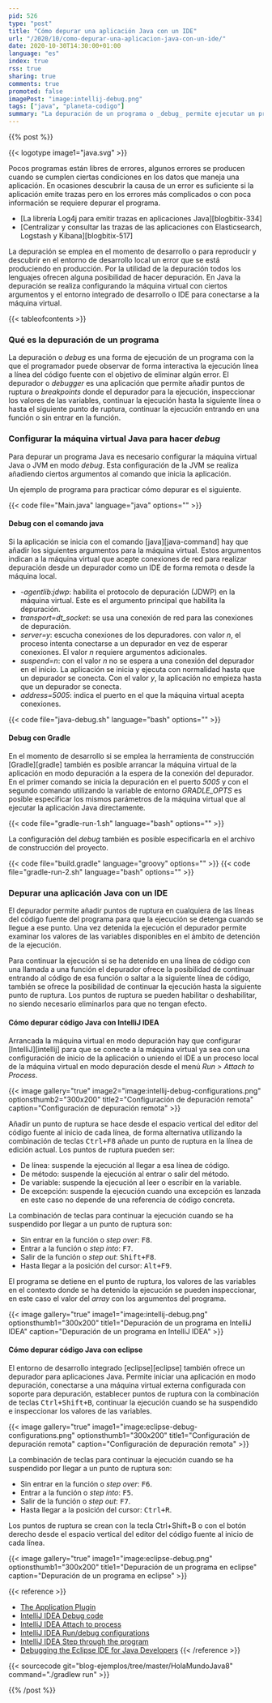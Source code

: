 ```yaml
---
pid: 526
type: "post"
title: "Cómo depurar una aplicación Java con un IDE"
url: "/2020/10/como-depurar-una-aplicacion-java-con-un-ide/"
date: 2020-10-30T14:30:00+01:00
language: "es"
index: true
rss: true
sharing: true
comments: true
promoted: false
imagePost: "image:intellij-debug.png"
tags: ["java", "planeta-codigo"]
summary: "La depuración de un programa o _debug_ permite ejecutar un programa de forma interactiva, paso a paso y examinar los valores de las variables. Esto proporciona valiosa información que permite comprobar el correcto funcionamiento de un programa o descubrir la causa de un error del que las trazas no proporcionan información suficiente. Los depuradores o _debuggers_ son las aplicaciones que ejecutan el programa en modo depuración, permiten establecer puntos de ruptura, continuar la ejecución paso a paso o hasta el siguiente punto de ruptura e inspeccionar los valores de las variables. Los entornos integrados de desarrollo o IDE de Java como IntelliJ IDEA y eclipse ofrecen soporte para hacer depuración."
---
```


{{% post %}}

{{< logotype image1="java.svg" >}}

Pocos programas están libres de errores, algunos errores se producen cuando se cumplen ciertas condiciones en los datos que maneja una aplicación. En ocasiones descubrir la causa de un error es suficiente si la aplicación emite trazas pero en los errores más complicados o con poca información se requiere depurar el programa.

* [La librería Log4j para emitir trazas en aplicaciones Java][blogbitix-334]
* [Centralizar y consultar las trazas de las aplicaciones con Elasticsearch, Logstash y Kibana][blogbitix-517]

La depuración se emplea en el momento de desarrollo o para reproducir y descubrir en el entorno de desarrollo local un error que se está produciendo en producción. Por la utilidad de la depuración todos los lenguajes ofrecen alguna posibilidad de hacer depuración. En Java la depuración se realiza configurando la máquina virtual con ciertos argumentos y el entorno integrado de desarrollo o IDE para conectarse a la máquina virtual.

{{< tableofcontents >}}

### Qué es la depuración de un programa

La depuración o _debug_ es una forma de ejecución de un programa con la que el programador puede observar de forma interactiva la ejecución línea a línea del código fuente con el objetivo de eliminar algún error. El depurador o _debugger_ es una aplicación que permite añadir puntos de ruptura o _breakpoints_ donde el depurador para la ejecución, inspeccionar los valores de las variables, continuar la ejecución hasta la siguiente línea o hasta el siguiente punto de ruptura, continuar la ejecución entrando en una función o sin entrar en la función.

### Configurar la máquina virtual Java para hacer _debug_

Para depurar un programa Java es necesario configurar la máquina virtual Java o JVM en modo _debug_. Esta configuración de la JVM se realiza añadiendo ciertos argumentos al comando que inicia la aplicación.

Un ejemplo de programa para practicar cómo depurar es el siguiente.

{{< code file="Main.java" language="java" options="" >}}

#### Debug con el comando java

Si la aplicación se inicia con el comando [java][java-command] hay que añadir los siguientes argumentos para la máquina virtual. Estos argumentos indican a la máquina virtual que acepte conexiones de red para realizar depuración desde un depurador como un IDE de forma remota o desde la máquina local.

* _-agentlib:jdwp_: habilita el protocolo de depuración (JDWP) en la máquina virtual. Este es el argumento principal que habilita la depuración.
* _transport=dt_socket_: se usa una conexión de red para las conexiones de depuración.
* _server=y_: escucha conexiones de los depuradores. con valor _n_, el proceso intenta conectarse a un depurador en vez de esperar conexiones. El valor _n_ requiere argumentos adicionales.
* _suspend=n_: con el valor _n_ no se espera a una conexión del depurador en el inicio. La aplicación se inicia y ejecuta con normalidad hasta que un depurador se conecta. Con el valor _y_, la aplicación no empieza hasta que un depurador se conecta.
* _address=5005_: indica el puerto en el que la máquina virtual acepta conexiones.

{{< code file="java-debug.sh" language="bash" options="" >}}

#### Debug con Gradle

En el momento de desarrollo si se emplea la herramienta de construcción [Gradle][gradle] también es posible arrancar la máquina virtual de la aplicación en modo depuración a la espera de la conexión del depurador. En el primer comando se inicia la depuración en el puerto _5005_ y con el segundo comando utilizando la variable de entorno _GRADLE\_OPTS_ es posible especificar los mismos parámetros de la máquina virtual que al ejecutar la aplicación Java directamente.

{{< code file="gradle-run-1.sh" language="bash" options="" >}}

La configuración del _debug_ también es posible especificarla en el archivo de construcción del proyecto.

{{< code file="build.gradle" language="groovy" options="" >}}
{{< code file="gradle-run-2.sh" language="bash" options="" >}}

### Depurar una aplicación Java con un IDE

El depurador permite añadir puntos de ruptura en cualquiera de las líneas del código fuente del programa para que la ejecución se detenga cuando se llegue a ese punto. Una vez detenida la ejecución el depurador permite examinar los valores de las variables disponibles en el ámbito de detención de la ejecución.

Para continuar la ejecución si se ha detenido en una línea de código con una llamada a una función el depurador ofrece la posibilidad de continuar entrando al código de esa función o saltar a la siguiente línea de código, también se ofrece la posibilidad de continuar la ejecución hasta la siguiente punto de ruptura. Los puntos de ruptura se pueden habilitar o deshabilitar, no siendo necesario eliminarlos para que no tengan efecto.

#### Cómo depurar código Java con IntelliJ IDEA

Arrancada la máquina virtual en modo depuración hay que configurar [IntelliJ][intellij] para que se conecte a la máquina virtual ya sea con una configuración de inicio de la aplicación o uniendo el IDE a un proceso local de la máquina virtual en modo depuración desde el menú _Run > Attach to Process_.

{{< image
    gallery="true"
    image2="image:intellij-debug-configurations.png" optionsthumb2="300x200" title2="Configuración de depuración remota"
    caption="Configuración de depuración remota" >}}

Añadir un punto de ruptura se hace desde el espacio vertical del editor del código fuente al inicio de cada línea, de forma alternativa utilizando la combinación de teclas <kbd>Ctrl+F8</kbd> añade un punto de ruptura en la línea de edición actual. Los puntos de ruptura pueden ser:

* De línea: suspende la ejecución al llegar a esa línea de código.
* De método: suspende la ejecución al entrar o salir del método.
* De variable: suspende la ejecución al leer o escribir en la variable.
* De excepción: suspende la ejecución cuando una excepción es lanzada en este caso no depende de una referencia de código concreta.

La combinación de teclas para continuar la ejecución cuando se ha suspendido por llegar a un punto de ruptura son:

* Sin entrar en la función o _step over_: <kbd>F8</kbd>.
* Entrar a la función o _step into_: <kbd>F7</kbd>.
* Salir de la función o _step out_: <kbd>Shift+F8</kbd>.
* Hasta llegar a la posición del cursor: <kbd>Alt+F9</kbd>.

El programa se detiene en el punto de ruptura, los valores de las variables en el contexto donde se ha detenido la ejecución se pueden inspeccionar, en este caso el valor del _array_ con los argumentos del programa.

{{< image
    gallery="true"
    image1="image:intellij-debug.png" optionsthumb1="300x200" title1="Depuración de un programa en IntelliJ IDEA"
    caption="Depuración de un programa en IntelliJ IDEA" >}}

#### Cómo depurar código Java con eclipse

El entorno de desarrollo integrado [eclipse][eclipse] también ofrece un depurador para aplicaciones Java. Permite iniciar una aplicación en modo depuración, conectarse a una máquina virtual externa configurada con soporte para depuración, establecer puntos de ruptura con la combinación de teclas <kbd>Ctrl+Shift+B</kbd>, continuar la ejecución cuando se ha suspendido e inspeccionar los valores de las variables.

{{< image
    gallery="true"
    image1="image:eclipse-debug-configurations.png" optionsthumb1="300x200" title1="Configuración de depuración remota"
    caption="Configuración de depuración remota" >}}

La combinación de teclas para continuar la ejecución cuando se ha suspendido por llegar a un punto de ruptura son:

* Sin entrar en la función o _step over_: <kbd>F6</kbd>.
* Entrar a la función o _step into_: <kbd>F5</kbd>.
* Salir de la función o _step out_: <kbd>F7</kbd>.
* Hasta llegar a la posición del cursor: <kbd>Ctrl+R</kbd>.

Los puntos de ruptura se crean con la tecla Ctrl+Shift+B o con el botón derecho desde el espacio vertical del editor del código fuente al inicio de cada línea.

{{< image
    gallery="true"
    image1="image:eclipse-debug.png" optionsthumb1="300x200" title1="Depuración de un programa en eclipse"
    caption="Depuración de un programa en eclipse" >}}

{{< reference >}}
* [The Application Plugin](https://docs.gradle.org/current/userguide/application_plugin.html)
* [IntelliJ IDEA Debug code](https://www.jetbrains.com/help/idea/debugging-code.html)
* [IntelliJ IDEA Attach to process](https://www.jetbrains.com/help/idea/attaching-to-local-process.html)
* [IntelliJ IDEA Run/debug configurations](https://www.jetbrains.com/help/idea/run-debug-configuration.html)
* [IntelliJ IDEA Step through the program](https://www.jetbrains.com/help/idea/stepping-through-the-program.html#smart-step-into)
* [Debugging the Eclipse IDE for Java Developers](https://www.eclipse.org/community/eclipse_newsletter/2017/june/article1.php)
{{< /reference >}}

{{< sourcecode git="blog-ejemplos/tree/master/HolaMundoJava8" command="./gradlew run" >}}

{{% /post %}}
